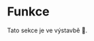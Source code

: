 # Funkce
Tato sekce je ve výstavbě 🚧.

<!--Funkce a procedury
==================

Asi bychom byli schopni naše programy psát tak, abychom nepotřebovali
použít funkce. Toto by nám však vystačilo na velmi krátké programy,
poněvadž bychom jinak museli všechen kód psát znovu a znovu. Základní
vlastností funkcí je jejich znovupoužitelnost. Pokud tedy máme úlohu,
kterou víme, že budeme požívat více než jednou, je vhodné ji umístit do
funkce. Takovýto blok kódu by též měl fungovat pokud možno co nejvíce
samostatně.

Funkce
------

V jazyce *C* je definice funkce do značné míry podobná definici funkce v
jiných jazycích. Uvádíme návratový datový typ a uvádíme datové typy
argumentů funkce. Toto je dáno statickou typovostí jazyka. Uveďme si
jednoduchý příklad pro výpočet mocniny čísla.

```c
int sqr( int number ) {
    return number * number;
}
int number = 3;
printf( "sqr( number ): %d\n", sqr( number ) ); // 9
```

Funkce je tedy deklarována tak, že jako první je uveden její návratový
typ. V našem případě tedy `int` pro celá čísla. Pak je uvedeno jméno funkce. V
tomto případě `sqr`. Pak je v kulatých závorkách uveden seznam parametrů
(nebo též argumentů), které funkce přijímá, tedy `number`. Tělo naší funkce `sqr`
obsahuje pouze jeden řádek, který vypočte druhou mocninu zadaného čísla
a takto spočítanou hodnotu vrátí z funkce ven pomocí klíčového slova `return`.
Volání funkce je pak provedeno jménem funkce s parametry uvedenými v
kulatých závorkách tak, jak je to uvedeno v příkladu.

Funkce nám také dovolují provádět generalizaci, což je zobecnění
zadaného problému. Vezměme si výpočet mocniny čísla jako jednoduchý
příklad. První ukázka funkce `sqr` umí vypočítat pouze druhou mocninu zadaného
čísla `number`. My bychom však chtěli vytvořit obecnou funkci na výpočet
jakékoli mocniny čísla. Taková funkce je v ukázce níže.

```c
int pow( int number, int exponent ) {
    int result = number;
    int i = 1;
    while ( i < exponent ) {
        result *= number;
        i++;
    }
    return result;
}

int a = 2, b = 3;
printf( "pow( %d, %d ): %d\n", pow( a, b ) );  // pow( 2, 3 ): 8
b = 5;
printf( "pow( %d, %d ): %d\n", pow( a, b ) );  // pow( 2, 5 ): 32
```

Funkce `pow` má nyní 2 parametry s mocněncem `number` a mocnitelem `exponent`. Místo natvrdo
nastavené hodnoty `2` pro výpočet druhé mocniny z předcházejícího příkladu
(realizovaného násobením) je mocnitel zadán parametrem funkce. Máme tak
zobecněný (generalizovaný) kód pro výpočet mocniny.

Procedury (funkce bez návratového typu)
---------------------------------------

V jazyce *C* máme jeden datový typ, který nemá přesné určení. Je to typ a
může prakticky znamenat cokoli. Nejčastěji jej používáme jako pointer na
nějakou struktury, kterou pak budeme dále přetypovávat. Velmi často je
však používán jako návratový typ funkce. V takovém případě funkce
nevrací žádnou hodnotu. Funkce pouze zpracuje vstupní data a tím její
úloha končí. Takové funkci říkáme procedura.

Parametry funkcí
----------------

V prvním příkladu pro výpočet druhé mocniny jsme použili parametr tak,
že byl volán tzv. hodnotou. To prakticky znamená, že hodnota uložená v
proměnné `number` na řádku 5 se nakopíruje do parametru `number` funkce `sqr` na řádku 1. Snadno si
lze představit, že pokud bychom chtěli ve funkci pracovat s větším
objemem dat, vyžadovalo by to velké kopírování dat, což by náš program
zpomalovalo. Další problém pak může nastat, když by kopírovaná data byla
větší než velikost stacku, kterou máme přidělenu.

Vyřešit můžeme tyto problémy jednoduše tak, že budeme argument funkce
předávat odkazem. Odkaz bude v kontextu našeho jazyka jednoduše pointer.
Ukažme si, jak upravit funkci pro výpočet druhé mocniny, aby akceptovala
argument předávaný odkazem.

TODO: Co tohle je za kravina... Predelat!!!

```c
int sqr( int *number ) {
    return *number * *number;
}
int number = 3;
printf( "sqr( &number ): %d\n", sqr( &number ) );  // sqr( &number ): 9
```

Jak již víme, pointer nám ukazuje na nějaké místo v paměti. Upravili
jsme definici funkce `sqr` tak, že argument number je nyní pointrem. Každá
proměnná je někde v paměti uložena a stejné je to i pro proměnnou `number`
dekladovanou na řádku 5. Abychom mohli do argumentu funkce `number`, který někam
ukazuje předat adresu paměti, musíme ji získat pomocí znaku `&` (řádek 7).
Tím pádem budeme ve funkci `sqr` pracovat s úplně stejnou pamětí jako při
definici proměnné `number` na řádku 5.

Ukažme si ještě, jak pracovat ve funkci s polem. Chtějme naprogramovat
funkci `sum`, která spočítá součet čísel v poli o zadané délce.

```c
int sum( int *array, int len ) {
    int result = 0;
    for ( int i = 0; i < len; i++ ) {
        result += array[ i ];
    }
    return result;
}
int array_len = 5;
int array_of_its[ array_len ] = { 1, 2, 3, 4, 5 };
printf( "sum( array_of_ints, array_len ): %d\n", sum( array_of_ints, array_len ) );  // 15
```

V jazyce *C* musíme funkcím, které pracují s polem předat samostatně délku
pole, poněvadž z pointeru samotného ji zjístit nemůžeme. Pole samotné
předáváme přes pointer `array` a jeho délku přes parametr `len`. Do funkce `sum` pole
předáme pomocí jeho názvu, protože ten je již adresou prvního prvku
pole. Ve funkci pak k prvkům pole přistupujeme tak, jak jsme zvyklí.

Pokud předáváme do funkce argument odkazem, můžeme obsah takové proměnné
změnit a tato změna se projeví i na datech, která jsme do funkce
poslali. To nám otvírá mnoho možností, jak efektivně manipulovat s daty
v procedurách. Mějme však na paměti, že pak můžeme snadno přijít k
úhoně, nebudeme-li bedlivě sledovat, co a kde měníme.

**Cvičení:** Vytvořte proceduru, která nastaví všechny
prvky předaného pole na zadanou hodnotu.

**Cvičení:** Vytvořte funkci, která zjistí počet sudých a
lichých čísel předaného pole. Tyto 2 čísla se vrátí pomocí dvou
proměnných, které budou pointery na inty.

<upr-svgs src="../animations/stack/stack-" to="15"></upr-svgs>
-->
